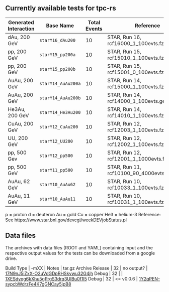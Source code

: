 ## Currently available tests for tpc-rs

Generated Interaction | Base Name          | Total Events | Reference
---                   | ---                | ---          | ---
dAu, 200 GeV          | `starY16_dAu200`   | 10           | STAR, Run 16, rcf16000_1_100evts.fzd
pp, 200 GeV           | `starY15_pp200a`   | 10           | STAR, Run 15, rcf15010_1_100evts.fzd
pp, 200 GeV           | `starY15_pp200b`   | 10           | STAR, Run 15, rcf15001_0_100evts.fzd
AuAu, 200 GeV         | `starY14_AuAu200a` | 10           | STAR, Run 14, rcf15000_1_100evts.fzd
AuAu, 200 GeV         | `starY14_AuAu200b` | 10           | STAR, Run 14, rcf14000_1_100evts.geant.root
He3Au, 200 GeV        | `starY14_He3Au200` | 10           | STAR, Run 14, rcf14010_1_100evts.fzd
CuAu, 200 GeV         | `starY12_CuAu200`  | 10           | STAR, Run 12, rcf12003_1_100evts.fzd
UU, 200 GeV           | `starY12_UU200`    | 10           | STAR, Run 12, rcf12002_1_100evts.fzd
pp, 500 Gev           | `starY12_pp500`    | 10           | STAR, Run 12, rcf12001_1_1000evts.fzd
pp, 500 GeV           | `starY11_pp500`    | 10           | STAR, Run 11, rcf10100_90_4000evts_minb.fzd
AuAu, 62 GeV          | `starY10_AuAu62`   | 10           | STAR, Run 10, rcf10033_1_100evts.fzd
AuAu, 11 GeV          | `starY10_AuAu11`   | 10           | STAR, Run 10, rcf10031_1_100evts.fzd

p = proton
d = deuteron
Au = gold
Cu = copper
He3 = helium-3
Reference: See https://www.star.bnl.gov/devcgi/weekDEVjobStatus.pl

## Data files

The archives with data files (ROOT and YAML) containing input and the respective
output values for the tests can be downloaded from a google drive.

Build Type | -mXX | Notes      | tar.gz Archive
Release    | 32   | no output? | [17N9nJ5iZxX-O2uVdGDpRHSkvwu32G4jh](https://drive.google.com/open?id=17N9nJ5iZxX-O2uVdGDpRHSkvwu32G4jh)
Debug      | 32   |            | [1XESdyqg6kXhu5gPrgS3drq3UIBu0f1l5](https://drive.google.com/open?id=1XESdyqg6kXhu5gPrgS3drq3UIBu0f1l5)
Debug      | 32   | <= v0.0.6  | [1Y2qPEN-sypcbWdrzFe4K7gGNCay5jpB8](https://drive.google.com/open?id=1Y2qPEN-sypcbWdrzFe4K7gGNCay5jpB8)
